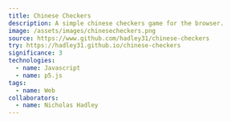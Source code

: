 ```yaml
---
title: Chinese Checkers
description: A simple chinese checkers game for the browser.
image: /assets/images/chinesecheckers.png
source: https://www.github.com/hadley31/chinese-checkers
try: https://hadley31.github.io/chinese-checkers
significance: 3
technologies:
  - name: Javascript
  - name: p5.js
tags:
  - name: Web
collaborators:
  - name: Nicholas Hadley
---
```

